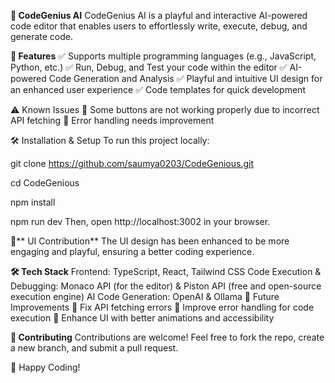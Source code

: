 **🚀 CodeGenius AI**
CodeGenius AI is a playful and interactive AI-powered code editor that enables users to effortlessly write, execute, debug, and generate code.

**📌 Features**
✅ Supports multiple programming languages (e.g., JavaScript, Python, etc.)
✅ Run, Debug, and Test your code within the editor
✅ AI-powered Code Generation and Analysis
✅ Playful and intuitive UI design for an enhanced user experience
✅ Code templates for quick development

⚠ Known Issues
🔴 Some buttons are not working properly due to incorrect API fetching
🔴 Error handling needs improvement

🛠 Installation & Setup
To run this project locally:

git clone https://github.com/saumya0203/CodeGenious.git

cd CodeGenious

npm install

npm run dev
Then, open http://localhost:3002 in your browser.

🎨** UI Contribution**
The UI design has been enhanced to be more engaging and playful, ensuring a better coding experience.

**🛠 Tech Stack**
Frontend: TypeScript, React, Tailwind CSS
Code Execution & Debugging: Monaco API (for the editor) & Piston API (free and open-source execution engine)
AI Code Generation: OpenAI & Ollama
📌 Future Improvements
🔹 Fix API fetching errors
🔹 Improve error handling for code execution
🔹 Enhance UI with better animations and accessibility

**🤝 Contributing**
Contributions are welcome! Feel free to fork the repo, create a new branch, and submit a pull request.

🚀 Happy Coding!

